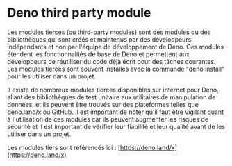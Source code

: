 # Deno third party module

Les modules tierces (ou third-party modules) sont des modules ou des bibliothèques qui sont créés et maintenus par des développeurs indépendants et non par l'équipe de développement de Deno. Ces modules étendent les fonctionnalités de base de Deno et permettent aux développeurs de réutiliser du code déjà écrit pour des tâches courantes. Les modules tierces sont souvent installés avec la commande "deno install" pour les utiliser dans un projet.

Il existe de nombreux modules tierces disponibles sur internet pour Deno, allant des bibliothèques de test unitaire aux utilitaires de manipulation de données, et ils peuvent être trouvés sur des plateformes telles que deno.land/x ou GitHub. Il est important de noter qu'il faut être vigilant quant à l'utilisation de ces modules car ils peuvent augmenter les risques de sécurité et il est important de vérifier leur fiabilité et leur qualité avant de les utiliser dans un projet.



Les modules tiers sont référencés ici : [https://deno.land/x](https://deno.land/x)

